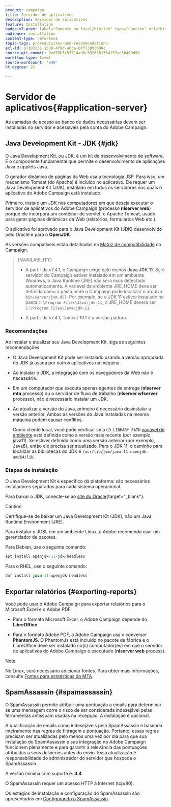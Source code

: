 ```yaml
---
product: campaign
title: Servidor de aplicativos
description: Servidor de aplicativos
feature: Installation
badge-v7-prem: label="Somente no local/híbrido" type="Caution" url="https://experienceleague.adobe.com/docs/campaign-classic/using/installing-campaign-classic/architecture-and-hosting-models/hosting-models-lp/hosting-models.html?lang=pt-BR" tooltip="Aplica-se somente a implantações locais e híbridas"
audience: installation
content-type: reference
topic-tags: prerequisites-and-recommendations-
exl-id: 87103c31-1530-4f8d-ab3a-6ff73093b80c
source-git-commit: 0ed70b3c57714ad6c3926181334f57ed3b409d98
workflow-type: tm+mt
source-wordcount: '649'
ht-degree: 2%

---
```


# Servidor de aplicativos{#application-server}

As camadas de acesso ao banco de dados necessárias devem ser instaladas no servidor e acessíveis pela conta do Adobe Campaign.

## Java Development Kit - JDK {#jdk}

O Java Development Kit, ou JDK, é um kit de desenvolvimento de software. É o componente fundamental que permite o desenvolvimento de aplicações Java e applets Java.

O gerador dinâmico de páginas da Web usa a tecnologia JSP. Para isso, um mecanismo Tomcat (do Apache) é incluído no aplicativo. Ele requer um Java Development Kit (JDK), instalado em todos os servidores nos quais o aplicativo do Adobe Campaign está instalado.

Primeiro, instale um JDK nos computadores em que deseja executar o servidor de aplicativos do Adobe Campaign (processo **nlserver web**) porque ele incorpora um contêiner de servlet, o Apache Tomcat, usado para gerar páginas dinâmicas da Web (relatórios, formulários Web etc.).

O aplicativo foi aprovado para o Java Development Kit (JDK) desenvolvido pelo Oracle e para o **OpenJDK**.

As versões compatíveis estão detalhadas na [Matriz de compatibilidade](../../rn/using/compatibility-matrix.md) do Campaign.


>[!AVAILABILITY]
>
>* A partir da v7.4.1, o Campaign exige pelo menos **Java JDK 11**. Se o servidor do Campaign estiver instalado em um ambiente Windows, o Java Runtime (JRE) não será mais detectado automaticamente. A variável de ambiente JRE_HOME deve ser definida como a pasta onde o Campaign pode localizar o arquivo `bin/server/jvm.dll`. Por exemplo, se o JDK 11 estiver instalado na pasta `C:\Program Files\Java\jdk-11`, o JRE_HOME deverá ser `C:\Program Files\Java\jdk-11`.
>
>* A partir da v7.4.1, Tomcat 10.1 é a versão padrão.
>

### Recomendações

Ao instalar e atualizar seu Java Development Kit, siga as seguintes recomendações:

* O Java Development Kit pode ser instalado usando a versão apropriada do JDK já usada por outros aplicativos na máquina.

* Ao instalar o JDK, a integração com os navegadores da Web não é necessária.

* Em um computador que executa apenas agentes de entrega (**nlserver mta** processo) ou o servidor de fluxo de trabalho (**nlserver wfserver** processo), não é necessário instalar um JDK.

* Ao atualizar a versão do Java, primeiro é necessário desinstalar a versão anterior. Ambas as versões do Java instaladas na mesma máquina podem causar conflitos.

  Como cliente local, você pode verificar se a `LD_LIBRARY_PATH` [variável de ambiente](installing-packages-with-linux.md#environment-variables) está definida como a versão mais recente (por exemplo, java11). Se estiver definido como uma versão anterior (por exemplo, Java8), então ele precisa ser atualizado. Para o JDK 11, o caminho para localizar as bibliotecas do JDK é `/usr/lib/jvm/java-11-openjdk-amd64/lib`.


### Etapas de instalação

O Java Development Kit é específico da plataforma: são necessários instaladores separados para cada sistema operacional.

Para baixar o JDK, conecte-se ao [site do Oracle](https://www.oracle.com/technetwork/java/javase/downloads/index.html){target="_blank"}.

>[!CAUTION]
>
> Certifique-se de baixar um Java Development Kit (JDK), não um Java Runtime Environment (JRE).


Para instalar o JDSL em um ambiente Linux, a Adobe recomenda usar um gerenciador de pacotes.

Para Debian, use o seguinte comando:

```sql
apt install openjdk-11-jdk-headless
```

Para o RHEL, use o seguinte comando:

```sql
dnf install java-11-openjdk-headless
```



## Exportar relatórios {#exporting-reports}

Você pode usar o Adobe Campaign para exportar relatórios para o Microsoft Excel e o Adobe PDF.

* Para o formato Microsoft Excel, o Adobe Campaign depende do **LibreOffice**.

* Para o formato Adobe PDF, o Adobe Campaign usa o conversor **PhantomJS**. O PhantomJs está incluído no pacote de fábrica e o LibreOffice deve ser instalado no(s) computador(es) em que o servidor de aplicativos do Adobe Campaign é executado (**nlserver web** process).

>[!NOTE]
>
>No Linux, será necessário adicionar fontes. Para obter mais informações, consulte [Fontes para estatísticas do MTA](../../installation/using/prerequisites-of-campaign-installation-in-linux.md#fonts-for-mta-statistics).

## SpamAssassin {#spamassassin}

O SpamAssassin permite atribuir uma pontuação a emails para determinar se uma mensagem corre o risco de ser considerada indesejável pelas ferramentas antisspam usadas na recepção. A instalação é opcional.

A qualificação de emails como indesejáveis pelo SpamAssassin é baseada inteiramente nas regras de filtragem e pontuação. Portanto, essas regras precisam ser atualizadas pelo menos uma vez por dia para que sua instalação do SpamAssassin e sua integração no Adobe Campaign funcionem plenamente e para garantir a relevância das pontuações atribuídas a seus deliveries antes do envio. Essa atualização é responsabilidade do administrador do servidor que hospeda o SpamAssassin.

A versão mínima com suporte é: **3.4**

O SpamAssassin requer um acesso HTTP à Internet (tcp/80).

Os estágios de instalação e configuração do SpamAssassin são apresentados em [Configurando o SpamAssassin](../../installation/using/configuring-spamassassin.md).
